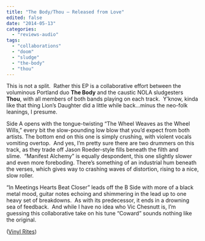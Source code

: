 ```yaml
---
title: "The Body/Thou – Released from Love"
edited: false
date: "2014-05-13"
categories:
  - "reviews-audio"
tags:
  - "collaborations"
  - "doom"
  - "sludge"
  - "the-body"
  - "thou"
---
```


This is not a split.  Rather this EP is a collaborative effort between the voluminous Portland duo **The Body** and the caustic NOLA sludgesters **Thou**, with all members of both bands playing on each track.  Y’know, kinda like that thing Lion’s Daughter did a little while back…minus the neo-folk leanings, I presume.

Side A opens with the tongue-twisting “The Wheel Weaves as the Wheel Wills,” every bit the slow-pounding low blow that you’d expect from both artists. The bottom end on this one is simply crushing, with violent vocals vomiting overtop.  And yes, I’m pretty sure there are two drummers on this track, as they trade off Jason Roeder-style fills beneath the filth and slime.  “Manifest Alchemy” is equally despondent, this one slightly slower and even more foreboding. There’s something of an industrial hum beneath the verses, which gives way to crashing waves of distortion, rising to a nice, slow roller.

“In Meetings Hearts Beat Closer” leads off the B Side with more of a black metal mood, guitar notes echoing and shimmering in the lead up to one heavy set of breakdowns.  As with its predecessor, it ends in a drowning sea of feedback.  And while I have no idea who Vic Chesnutt is, I’m guessing this collaborative take on his tune “Coward” sounds nothing like the original.

([Vinyl Rites](http://www.vinylrites.net/))
